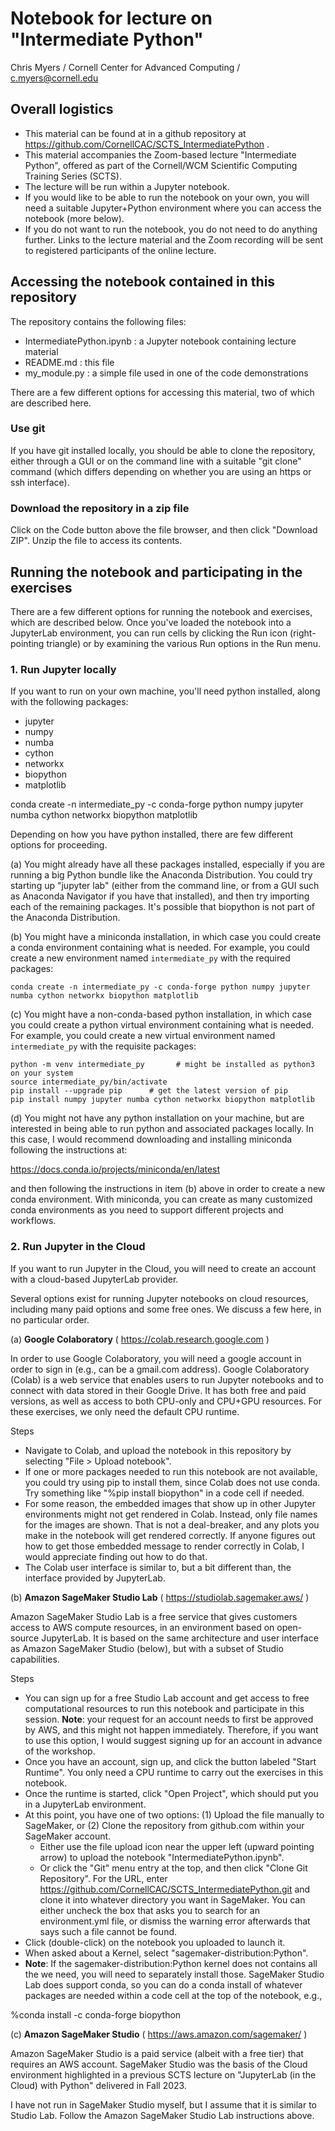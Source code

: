 # Notebook for lecture on "Intermediate Python"

Chris Myers / Cornell Center for Advanced Computing / c.myers@cornell.edu

## Overall logistics
* This material can be found at in a github repository at https://github.com/CornellCAC/SCTS_IntermediatePython .
* This material accompanies the Zoom-based lecture "Intermediate Python", offered as part of the Cornell/WCM Scientific Computing Training Series (SCTS).
* The lecture will be run within a Jupyter notebook.
* If you would like to be able to run the notebook on your own, you will need a suitable Jupyter+Python environment where you can access the notebook (more below).
* If you do not want to run the notebook, you do not need to do anything further.  Links to the lecture material and the Zoom recording will be sent to registered participants of the online lecture.

## Accessing the notebook contained in this repository

The repository contains the following files:
* IntermediatePython.ipynb : a Jupyter notebook containing lecture material
* README.md : this file
* my_module.py : a simple file used in one of the code demonstrations

There are a few different options for accessing this material, two of which are described here.

### Use git

If you have git installed locally, you should be able to clone the repository, either through a GUI or on the command line with a suitable "git clone" command (which differs depending on whether you are using an https or ssh interface).

### Download the repository in a zip file

Click on the Code button above the file browser, and then click "Download ZIP".  Unzip the file to access its contents.

## Running the notebook and participating in the exercises

There are a few different options for running the notebook and exercises, which are described below.  Once you've loaded the notebook into a JupyterLab environment, you can run cells by clicking the Run icon (right-pointing triangle) or by examining the various Run options in the Run menu.

### 1. Run Jupyter locally

If you want to run on your own machine, you'll need python installed, along with the following packages:
* jupyter 
* numpy
* numba
* cython
* networkx
* biopython
* matplotlib

conda create -n intermediate_py -c conda-forge python numpy jupyter numba cython networkx biopython matplotlib


Depending on how you have python installed, there are few different options for proceeding.

(a) You might already have all these packages installed, especially if you are running a big Python bundle like the Anaconda Distribution.  You could try starting up "jupyter lab" (either from the command line, or from a GUI such as Anaconda Navigator if you have that installed), and then try importing each of the remaining packages.  It's possible that biopython is not part of the Anaconda Distribution.

(b) You might have a miniconda installation, in which case you could create a conda environment containing what is needed.  For example, you could create a new environment named ```intermediate_py``` with the required packages:

```
conda create -n intermediate_py -c conda-forge python numpy jupyter numba cython networkx biopython matplotlib
```

(c) You might have a non-conda-based python installation, in which case you could create a python virtual environment containing what is needed.  For example, you could create a new virtual environment named ```intermediate_py``` with the requisite packages:

```
python -m venv intermediate_py       # might be installed as python3 on your system
source intermediate_py/bin/activate
pip install --upgrade pip      # get the latest version of pip
pip install numpy jupyter numba cython networkx biopython matplotlib
```

(d) You might not have any python installation on your machine, but are interested in being able to run python and associated packages locally.  In this case, I would recommend downloading and installing miniconda following the instructions at:

https://docs.conda.io/projects/miniconda/en/latest

and then following the instructions in item (b) above in order to create a new conda environment.  With miniconda, you can create as many customized conda environments as you need to support different projects and workflows.

### 2. Run Jupyter in the Cloud

If you want to run Jupyter in the Cloud, you will need to create an account with a cloud-based JupyterLab provider.

Several options exist for running Jupyter notebooks on cloud resources, including many paid options and some free ones.  We discuss a few here, in no particular order.

(a) **Google Colaboratory** ( https://colab.research.google.com )

In order to use Google Colaboratory, you will need a google account in order to sign in (e.g., can be a gmail.com address).  Google Colaboratory (Colab) is a web service that enables users to run Jupyter notebooks and to connect with data stored in their Google Drive.  It has both free and paid versions, as well as access to both CPU-only and CPU+GPU resources.  For these exercises, we only need the default CPU runtime.

Steps
* Navigate to Colab, and upload the notebook in this repository by selecting "File > Upload notebook".
* If one or more packages needed to run this notebook are not available, you could try using pip to install them, since Colab does not use conda.  Try something like "%pip install biopython" in a code cell if needed.
* For some reason, the embedded images that show up in other Jupyter environments might not get rendered in Colab.  Instead, only file names for the images are shown.  That is not a deal-breaker, and any plots you make in the notebook will get rendered correctly.  If anyone figures out how to get those embedded message to render correctly in Colab, I would appreciate finding out how to do that.
* The Colab user interface is similar to, but a bit different than, the interface provided by JupyterLab.

(b) **Amazon SageMaker Studio Lab**  ( https://studiolab.sagemaker.aws/ )

Amazon SageMaker Studio Lab is a free service that gives customers access to AWS compute resources, in an environment based on open-source JupyterLab. It is based on the same architecture and user interface as Amazon SageMaker Studio (below), but with a subset of Studio capabilities.

Steps
* You can sign up for a free Studio Lab account and get access to free computational resources to run this notebook and participate in this session.  **Note**: your request for an account needs to first be approved by AWS, and this might not happen immediately.  Therefore, if you want to use this option, I would suggest signing up for an account in advance of the workshop.
* Once you have an account, sign up, and click the button labeled "Start Runtime".  You only need a CPU runtime to carry out the exercises in this notebook.
* Once the runtime is started, click "Open Project", which should put you in a JupyterLab environment.
* At this point, you have one of two options: (1) Upload the file manually to SageMaker, or (2) Clone the repository from github.com within your SageMaker account.
  * Either use the file upload icon near the upper left (upward pointing arrow) to upload the notebook "IntermediatePython.ipynb".
  * Or click the "Git" menu entry at the top, and then click "Clone Git Repository".  For the URL, enter https://github.com/CornellCAC/SCTS_IntermediatePython.git and clone it into whatever directory you want in SageMaker.  You can either uncheck the box that asks you to search for an environment.yml file, or dismiss the warning error afterwards that says such a file cannot be found.
* Click (double-click) on the notebook you uploaded to launch it.
* When asked about a Kernel, select "sagemaker-distribution:Python".
* **Note**: If the sagemaker-distribution:Python kernel does not contains all the we need, you will need to separately install those.  SageMaker Studio Lab does support conda, so you can do a conda install of whatever packages are needed within a code cell at the top of the notebook, e.g., 

%conda install -c conda-forge biopython

(c) **Amazon SageMaker Studio** ( https://aws.amazon.com/sagemaker/ )

Amazon SageMaker Studio is a paid service (albeit with a free tier) that requires an AWS account.  SageMaker Studio was the basis of the Cloud environment highlighted in a previous SCTS lecture on "JupyterLab (in the Cloud) with Python" delivered in Fall 2023.

I have not run in SageMaker Studio myself, but I assume that it is similar to Studio Lab.  Follow the Amazon SageMaker Studio Lab instructions above.












